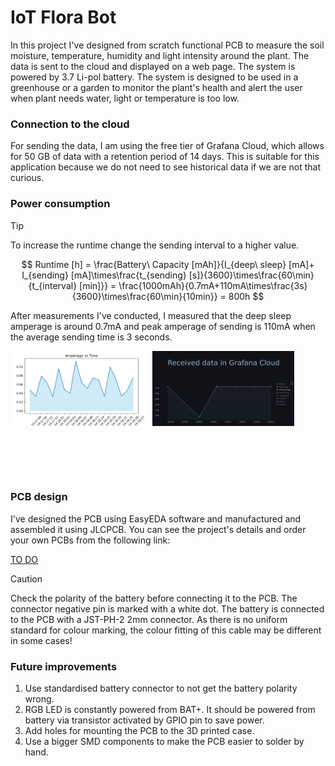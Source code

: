 # IoT Flora Bot

In this project I've designed from scratch functional PCB to measure the soil moisture, temperature, humidity and light intensity around the plant. The data is sent to the cloud and displayed on a web page. The system is powered by 3.7 Li-pol battery. The system is designed to be used in a greenhouse or a garden to monitor the plant's health and alert the user when plant needs water, light or temperature is too low.

### Connection to the cloud

For sending the data, I am using the free tier of Grafana Cloud, which allows for 50 GB of data with a retention period of 14 days. This is suitable for this application because we do not need to see historical data if we are not that curious.

### Power consumption

> [!TIP]
> To increase the runtime change the sending interval to a higher value.

$$
Runtime [h] = \frac{Battery\ Capacity [mAh]}{I_{deep\ sleep} [mA]+ I_{sending} [mA]\times\frac{t_{sending} [s]}{3600}\times\frac{60\min}{t_{interval} [min]}} = \frac{1000mAh}{0.7mA+110mA\times\frac{3s}{3600}\times\frac{60\min}{10min}} = 800h
$$

After measurements I've conducted, I measured that the deep sleep amperage is around 0.7mA and peak amperage of sending is 110mA when the average sending time is 3 seconds.

<img alt="Light" align="left" src="docs/images/amperage_over_time.png" width="45%" alt="Amperage vs Time graph while sending 6x data to cloud">
&nbsp; &nbsp; &nbsp; &nbsp;
<img alt="Dark" align="left" src="docs/images/grafana_screenshot.png" width="45%" alt="Grafana screenshot of the data sent to the cloud">

<br/><br/><br/><br/><br/><br><br/><br><br/><br>


### PCB design

I've designed the PCB using EasyEDA software and manufactured and assembled it using JLCPCB. You can see the project's details and order your own PCBs from the following link:

[TO DO](https://jlcpcb.com)

> [!CAUTION]
> Check the polarity of the battery before connecting it to the PCB. The connector negative pin is marked with a white dot. The battery is connected to the PCB with a JST-PH-2 2mm connector. As there is no uniform standard for colour marking, the colour fitting of this cable may be different in some cases!

### Future improvements

1. Use standardised battery connector to not get the battery polarity wrong.
2. RGB LED is constantly powered from BAT+. It should be powered from battery via transistor activated by GPIO pin to save power.
3. Add holes for mounting the PCB to the 3D printed case.
4. Use a bigger SMD components to make the PCB easier to solder by hand.
